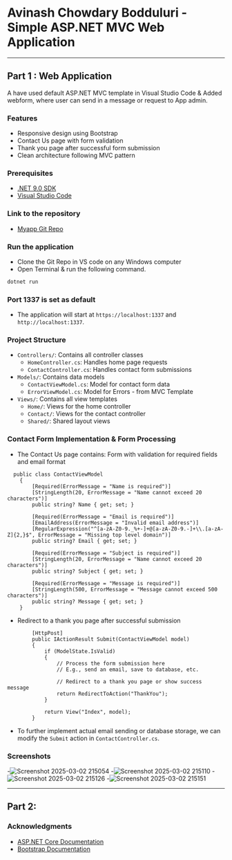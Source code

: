 # Avinash Chowdary Bodduluri - Simple ASP.NET MVC Web Application
---
## Part 1 : Web Application 
A have used default ASP.NET MVC template in Visual Studio Code & Added webform, where user can send in a message or request to App admin.

### Features
- Responsive design using Bootstrap
- Contact Us page with form validation
- Thank you page after successful form submission
- Clean architecture following MVC pattern

### Prerequisites
- [.NET 9.0 SDK](https://dotnet.microsoft.com/en-us/download)
- [Visual Studio Code](https://code.visualstudio.com/)

### Link to the repository
- [Myapp Git Repo](https://github.com/avi-508/Myapp)

### Run the application
- Clone the Git Repo in VS code on any Windows computer
- Open Terminal & run the following command.
```bash
dotnet run
```
### Port 1337 is set as default
- The application will start at `https://localhost:1337` and `http://localhost:1337`.

### Project Structure
- `Controllers/`: Contains all controller classes
  - `HomeController.cs`: Handles home page requests
  - `ContactController.cs`: Handles contact form submissions
- `Models/`: Contains data models
  - `ContactViewModel.cs`: Model for contact form data
  - `ErrorViewModel.cs`: Model for Errors - from MVC Template
- `Views/`: Contains all view templates
  - `Home/`: Views for the home controller
  - `Contact/`: Views for the contact controller
  - `Shared/`: Shared layout views

### Contact Form Implementation & Form Processing
- The Contact Us page contains: Form with validation for required fields and email format
```code
  public class ContactViewModel
    {
        [Required(ErrorMessage = "Name is required")]
        [StringLength(20, ErrorMessage = "Name cannot exceed 20 characters")]
        public string? Name { get; set; }
        
        [Required(ErrorMessage = "Email is required")]
        [EmailAddress(ErrorMessage = "Invalid email address")]
        [RegularExpression("^[a-zA-Z0-9._%+-]+@[a-zA-Z0-9.-]+\\.[a-zA-Z]{2,}$", ErrorMessage = "Missing top level domain")]
        public string? Email { get; set; }
        
        [Required(ErrorMessage = "Subject is required")]
        [StringLength(20, ErrorMessage = "Name cannot exceed 20 characters")]
        public string? Subject { get; set; }
        
        [Required(ErrorMessage = "Message is required")]
        [StringLength(500, ErrorMessage = "Message cannot exceed 500 characters")]
        public string? Message { get; set; }
    }
```
- Redirect to a thank you page after successful submission
```code
        [HttpPost]
        public IActionResult Submit(ContactViewModel model)
        {
            if (ModelState.IsValid)
            {
                // Process the form submission here
                // E.g., send an email, save to database, etc.
                
                // Redirect to a thank you page or show success message
                return RedirectToAction("ThankYou");
            }
            
            return View("Index", model);
        }
```
- To further implement actual email sending or database storage, we can modify the `Submit` action in `ContactController.cs`.
### Screenshots 
-![Screenshot 2025-03-02 215054](https://github.com/user-attachments/assets/56298c83-f3d6-4afa-9757-bdf500390264)
-![Screenshot 2025-03-02 215110](https://github.com/user-attachments/assets/1804843e-438c-440e-9104-15a736e6a29a)
-![Screenshot 2025-03-02 215126](https://github.com/user-attachments/assets/1d698c2b-1d21-4cf0-85b0-20bb21fb160e)
-![Screenshot 2025-03-02 215151](https://github.com/user-attachments/assets/08e7cf6e-8399-4bf3-8191-6d12bdc8156b)


---
## Part 2: 
### Acknowledgments

- [ASP.NET Core Documentation](https://docs.microsoft.com/en-us/aspnet/core/)
- [Bootstrap Documentation](https://getbootstrap.com/docs/)
